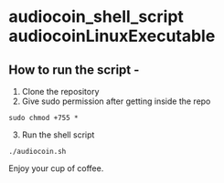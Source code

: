 # audiocoin_shell_script audiocoinLinuxExecutable

## How to run the script - 

1. Clone the repository 
2. Give sudo permission after getting inside the repo

` sudo chmod +755 * `

3. Run the shell script
```
./audiocoin.sh

```

Enjoy your cup of coffee.
